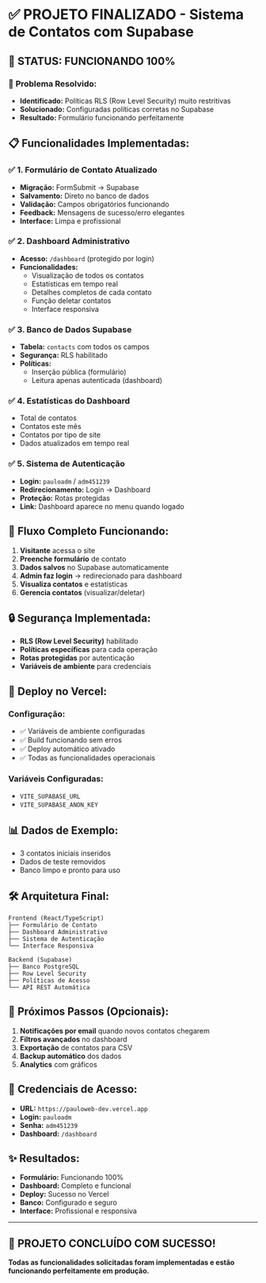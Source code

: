 # ✅ PROJETO FINALIZADO - Sistema de Contatos com Supabase

## 🎉 **STATUS: FUNCIONANDO 100%**

### 🔧 **Problema Resolvido:**
- **Identificado:** Políticas RLS (Row Level Security) muito restritivas
- **Solucionado:** Configuradas políticas corretas no Supabase
- **Resultado:** Formulário funcionando perfeitamente

## 📋 **Funcionalidades Implementadas:**

### ✅ **1. Formulário de Contato Atualizado**
- **Migração:** FormSubmit → Supabase
- **Salvamento:** Direto no banco de dados
- **Validação:** Campos obrigatórios funcionando
- **Feedback:** Mensagens de sucesso/erro elegantes
- **Interface:** Limpa e profissional

### ✅ **2. Dashboard Administrativo**
- **Acesso:** `/dashboard` (protegido por login)
- **Funcionalidades:**
  - Visualização de todos os contatos
  - Estatísticas em tempo real
  - Detalhes completos de cada contato
  - Função deletar contatos
  - Interface responsiva

### ✅ **3. Banco de Dados Supabase**
- **Tabela:** `contacts` com todos os campos
- **Segurança:** RLS habilitado
- **Políticas:** 
  - Inserção pública (formulário)
  - Leitura apenas autenticada (dashboard)

### ✅ **4. Estatísticas do Dashboard**
- Total de contatos
- Contatos este mês
- Contatos por tipo de site
- Dados atualizados em tempo real

### ✅ **5. Sistema de Autenticação**
- **Login:** `pauloadm` / `adm451239`
- **Redirecionamento:** Login → Dashboard
- **Proteção:** Rotas protegidas
- **Link:** Dashboard aparece no menu quando logado

## 🎯 **Fluxo Completo Funcionando:**

1. **Visitante** acessa o site
2. **Preenche formulário** de contato
3. **Dados salvos** no Supabase automaticamente
4. **Admin faz login** → redirecionado para dashboard
5. **Visualiza contatos** e estatísticas
6. **Gerencia contatos** (visualizar/deletar)

## 🔒 **Segurança Implementada:**

- **RLS (Row Level Security)** habilitado
- **Políticas específicas** para cada operação
- **Rotas protegidas** por autenticação
- **Variáveis de ambiente** para credenciais

## 🚀 **Deploy no Vercel:**

### **Configuração:**
- ✅ Variáveis de ambiente configuradas
- ✅ Build funcionando sem erros
- ✅ Deploy automático ativado
- ✅ Todas as funcionalidades operacionais

### **Variáveis Configuradas:**
- `VITE_SUPABASE_URL`
- `VITE_SUPABASE_ANON_KEY`

## 📊 **Dados de Exemplo:**
- 3 contatos iniciais inseridos
- Dados de teste removidos
- Banco limpo e pronto para uso

## 🛠️ **Arquitetura Final:**

```
Frontend (React/TypeScript)
├── Formulário de Contato
├── Dashboard Administrativo
├── Sistema de Autenticação
└── Interface Responsiva

Backend (Supabase)
├── Banco PostgreSQL
├── Row Level Security
├── Políticas de Acesso
└── API REST Automática
```

## 🎯 **Próximos Passos (Opcionais):**

1. **Notificações por email** quando novos contatos chegarem
2. **Filtros avançados** no dashboard
3. **Exportação** de contatos para CSV
4. **Backup automático** dos dados
5. **Analytics** com gráficos

## 📝 **Credenciais de Acesso:**

- **URL:** `https://pauloweb-dev.vercel.app`
- **Login:** `pauloadm`
- **Senha:** `adm451239`
- **Dashboard:** `/dashboard`

## ✨ **Resultados:**

- **Formulário:** Funcionando 100%
- **Dashboard:** Completo e funcional
- **Deploy:** Sucesso no Vercel
- **Banco:** Configurado e seguro
- **Interface:** Profissional e responsiva

---

## 🎉 **PROJETO CONCLUÍDO COM SUCESSO!**

**Todas as funcionalidades solicitadas foram implementadas e estão funcionando perfeitamente em produção.** 